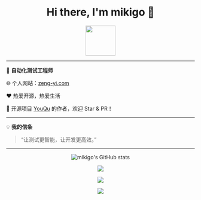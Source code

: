 <h1 align="center">Hi there, I'm mikigo 👋</h1>

<p align="center">
  <img src="https://zeng-yi.com/logo.png" width="80" />
</p>


---

🌟 **自动化测试工程师** 

🌐 个人网站：[zeng-yi.com](https://www.zeng-yi.com/) 

❤️ 热爱开源，热爱生活

🎉 开源项目 [YouQu](https://github.com/linuxdeepin/youqu) 的作者，欢迎 Star & PR！

---

💡 **我的信条**

> “让测试更智能，让开发更高效。”

---

<p align="center">
  <img src="https://github-readme-stats.vercel.app/api?username=mikigo&show_icons=true&theme=radical" alt="mikigo's GitHub stats" />
</p>

<p align="center">
  <img src="https://github-readme-streak-stats.herokuapp.com/?user=mikigo&theme=radical" />
</p>

<p align="center">
  <img src="https://github-profile-trophy.vercel.app/?username=mikigo&theme=radical&column=3&margin-w=15" />
</p>
<p align="center">
    <img src="https://capsule-render.vercel.app/api?type=waving&color=3b82f6&height=120&section=footer"/>
</p>

